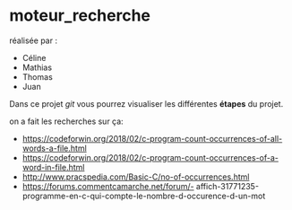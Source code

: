 # moteur_recherche
réalisée par :

- Céline 
- Mathias
- Thomas 
- Juan

Dans ce projet _git_ vous pourrez visualiser les différentes **étapes** du projet.




on a fait les recherches sur ça:
- https://codeforwin.org/2018/02/c-program-count-occurrences-of-all-words-a-file.html
- https://codeforwin.org/2018/02/c-program-count-occurrences-of-a-word-in-file.html
- http://www.pracspedia.com/Basic-C/no-of-occurrences.html
- https://forums.commentcamarche.net/forum/- affich-31771235-programme-en-c-qui-compte-le-nombre-d-occurence-d-un-mot
